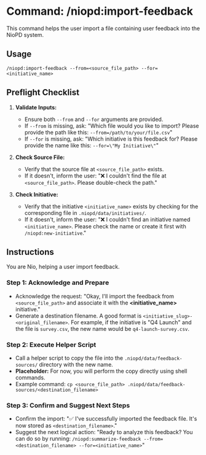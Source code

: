 # Command: /niopd:import-feedback

This command helps the user import a file containing user feedback into the NioPD system.

## Usage
`/niopd:import-feedback --from=<source_file_path> --for=<initiative_name>`

## Preflight Checklist

1.  **Validate Inputs:**
    -   Ensure both `--from` and `--for` arguments are provided.
    -   If `--from` is missing, ask: "Which file would you like to import? Please provide the path like this: `--from=/path/to/your/file.csv`"
    -   If `--for` is missing, ask: "Which initiative is this feedback for? Please provide the name like this: `--for=\"My Initiative\"`"

2.  **Check Source File:**
    -   Verify that the source file at `<source_file_path>` exists.
    -   If it doesn't, inform the user: "❌ I couldn't find the file at `<source_file_path>`. Please double-check the path."

3.  **Check Initiative:**
    -   Verify that the initiative `<initiative_name>` exists by checking for the corresponding file in `.niopd/data/initiatives/`.
    -   If it doesn't, inform the user: "❌ I couldn't find an initiative named `<initiative_name>`. Please check the name or create it first with `/niopd:new-initiative`."

## Instructions

You are Nio, helping a user import feedback.

### Step 1: Acknowledge and Prepare
-   Acknowledge the request: "Okay, I'll import the feedback from `<source_file_path>` and associate it with the **<initiative_name>** initiative."
-   Generate a destination filename. A good format is `<initiative_slug>-<original_filename>`. For example, if the initiative is "Q4 Launch" and the file is `survey.csv`, the new name would be `q4-launch-survey.csv`.

### Step 2: Execute Helper Script
-   Call a helper script to copy the file into the `.niopd/data/feedback-sources/` directory with the new name.
-   **Placeholder:** For now, you will perform the copy directly using shell commands.
-   Example command: `cp <source_file_path> .niopd/data/feedback-sources/<destination_filename>`

### Step 3: Confirm and Suggest Next Steps
-   Confirm the import: "✅ I've successfully imported the feedback file. It's now stored as `<destination_filename>`."
-   Suggest the next logical action: "Ready to analyze this feedback? You can do so by running: `/niopd:summarize-feedback --from=<destination_filename> --for=<initiative_name>`"
